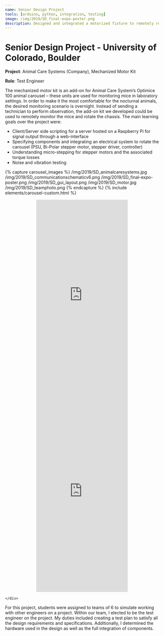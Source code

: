 ```yaml
---
name: Senior Design Project
tools: [arduino, python, integration, testing]
image: /img/2019/SD_final-expo-poster.png
description: Designed and integrated a motorized fixture to remotely rotate a 500 lb inertia through a GUI hosted on a Raspberry Pi. Implemented a live video feed to remotely monitor and fine-tune the system.
---
```

# Senior Design Project - University of Colorado, Boulder
**Project**: Animal Care Systems (Company), Mechanized Motor Kit

**Role**: Test Engineer

The mechanized motor kit is an add-on for Animal Care System’s Optimice 100 animal carousel – these units are used for monitoring mice in laboratory settings. In order to make it the most comfortable for the nocturnal animals, the desired monitoring scenario is overnight. Instead of sending a technician to perform observation, the add-on kit we developed could be used to remotely monitor the mice and rotate the chassis. The main learning goals over the project were:

* Client/Server side scripting for a server hosted on a Raspberry Pi for signal output through a web-interface
* Specifying components and integrating an electrical system to rotate the carousel (PSU, Bi-Polar stepper motor, stepper driver, controller)
* Understanding micro-stepping for stepper motors and the associated torque losses
* Noise and vibration testing

{% capture carousel_images %}
/img/2019/SD_animalcaresystems.jpg
/img/2019/SD_communicationschematicv6.png
/img/2019/SD_final-expo-poster.png
/img/2019/SD_gui_layout.png
/img/2019/SD_motor.jpg
/img/2019/SD_teamphoto.png
{% endcapture %}
{% include elements/carousel-custom.html %}

<div class="container-fluid">
 <div class="row">
    <div class="col-sm">
      <iframe src="https://player.vimeo.com/video/362662367" style="display: block; margin: auto;" height="640" frameborder="0" allow="autoplay; fullscreen" allowfullscreen></iframe>
    </div>
    <div class="col-sm">
      <iframe src="https://player.vimeo.com/video/362662352" style="display: block; margin: auto;" height="640" frameborder="0" allow="autoplay; fullscreen" allowfullscreen></iframe>

    </div>
</div>

For this project, students were assigned to teams of 6 to simulate working with other engineers on a project. Within our team, I elected to be the test engineer on the project. My duties included creating a test plan to satisfy all the design requirements and specifications. Additionally, I determined the hardware used in the design as well as the full integration of components. 
